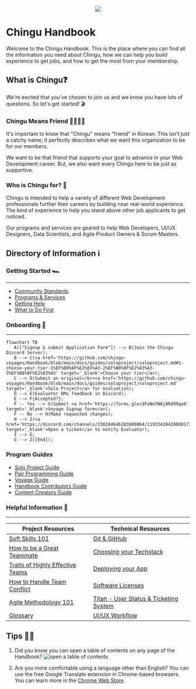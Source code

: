 <p align="center">
  <img src="./assets/chingu_logo.png">
</p>

# Chingu Handbook

Welcome to the Chingu Handbook. This is the place where you can find all the
information you need about Chingu, how we can help you build experience to get
jobs, and how to get the most from your membership.

## What is Chingu❓

We're excited that you've chosen to join us and we know you have lots of
questions. So let's get started! 🎬

### Chingu Means Friend 🫱🏻‍🫲🏼

It's important to know that "Chingu" means "friend" in Korean. This isn't just a
catchy name; it perfectly describes what we want this organization to be for our
members.

We want to be that friend that supports your goal to advance in your Web
Development career. But, we also want every Chingu here to be just as
supportive.

### Who is Chingu for? 🤔

Chingu is intended to help a variety of different Web Development professionals
further their careers by building near real-world experience. The kind of
experience to help you stand above other job applicants to get noticed.

Our programs and services are geared to help Web Developers, UI/UX Designers,
Data Scientists, and Agile Product Owners & Scrum Masters.

## Directory of Information ℹ️

### Getting Started 🏎️

---

- [Community Standards](./docs/gettingstarted/communitystds.md)
- [Programs & Services](./docs/gettingstarted/programs.md)
- [Getting Help](./docs/gettingstarted/gettinghelp.md)
- [What to Do First](./docs/gettingstarted/whattodofirst.md)

### Onboarding 📒

---

```mermaid
flowchart TB
   A(["Signup & submit Application Form"]) --> B(Join the Chingu Discord Server);
   B --> C(<a href='https://github.com/chingu-voyages/Handbook/blob/main/docs/guides/soloproject/soloproject.md#1-choose-your-tier-1%EF%B8%8F%E2%83%A3-2%EF%B8%8F%E2%83%A3-3%EF%B8%8F%E2%83%A3' target='_blank'>Choose your tier</a>);
   C --> D(Submit an original</br><a href='https://github.com/chingu-voyages/Handbook/blob/main/docs/guides/soloproject/soloproject.md' target='_blank'>Solo Project</a> for evaluation);
   D --> E(Evaluator DMs feedback in Discord);
   E --> F{Accepted?};
   F -- Yes --> G(Submit <a href='https://forms.gle/dFaNuYWAjARd99qo8' target='_blank'>Voyage Signup form</a>);
   F -- No --> H(Make requested changes);
   H --> I(<a href='https://discord.com/channels/330284646283608064/1193342042080817323' target='_blank'>Open a ticket</a> to notify Evaluator);
   I --> E;
   G --> Z([End]);
```

### Program Guides

- [Solo Project Guide](./docs/guides/soloproject/soloproject.md)
- [Pair Programming Guide](./docs/guides/pairprog/pairprog.md)
- [Voyage Guide](./docs/guides/voyage/voyage.md)
- [Handbook Contributors Guide](./docs/guides/contributors/contributors.md)
- [Content Creators Guide](./docs/guides/contentcreator/contentcreator.md)

### Helpful Information 📒

---

| Project Resources                                                                    | Technical Resources                                                     |
| ------------------------------------------------------------------------------------ | ----------------------------------------------------------------------- |
| [Soft Skills 101](./docs/resources/projresources/softskills101.md)                   | [Git & GitHub](./docs/resources/techresources/gitgithub.md)  |
| [How to be a Great Teammate](./docs/resources/projresources/greatteammate.md)        | [Choosing your Techstack](./docs/resources/techresources/techstack.md)  |
| [Traits of Highly Effective Teams](./docs/resources/projresources/effectiveteams.md) | [Deploying your App](./docs/resources/techresources/appdeployment.md) |
| [How to Handle Team Conflict](./docs/resources/projresources/teamconflict.md)        | [Software Licenses](./docs/resources/techresources/softwarelicenses.md) |
| [Agile Methodology 101](./docs/resources/projresources/agile101.md)                  | [Titan - User Status & Ticketing System](./docs/resources/techresources/titan.md) |
| [Glossary](./docs/resources/glossary/glossary.md) | [UI/UX Workflow](./docs/resouces/techresources/uiux.md) |

## Tips 💁🏽

1. Did you know you can open a table of contents on any page of the Handbook?
   ![open a table of contents](./assets/How_to_open_TOC.gif)

2. Are you more comfortable using a language other than English? You can use the
   free Google Translate extension in Chrome-based browsers. You can learn more
   in the
   [Chrome Web Store](https://chrome.google.com/webstore/detail/google-translate/aapbdbdomjkkjkaonfhkkikfgjllcleb).
